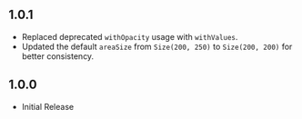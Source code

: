 ## 1.0.1

- Replaced deprecated `withOpacity` usage with `withValues`.
- Updated the default `areaSize` from `Size(200, 250)` to `Size(200, 200)` for better consistency.

## 1.0.0

- Initial Release
